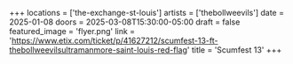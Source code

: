 +++
locations = ['the-exchange-st-louis']
artists = ['thebollweevils']
date = 2025-01-08
doors = 2025-03-08T15:30:00-05:00
draft = false
featured_image = 'flyer.png'
link = 'https://www.etix.com/ticket/p/41627212/scumfest-13-ft-thebollweevilsultramanmore-saint-louis-red-flag'
title = 'Scumfest 13'
+++
